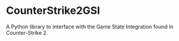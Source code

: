 # CounterStrike2GSI
A Python library to interface with the Game State Integration found in Counter-Strike 2.
